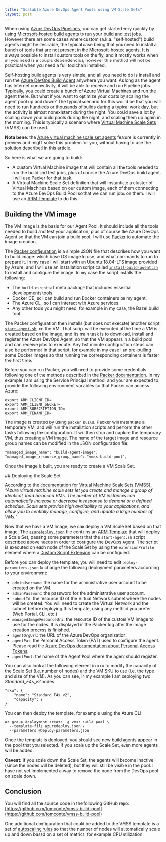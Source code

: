 ```yaml
---
title: "Scalable Azure DevOps Agent Pools using VM Scale Sets"
layout: post
---
```


When using [Azure DevOps Pipelines](https://azure.microsoft.com/en-us/services/devops/pipelines/), you can get started very quickly by using [Microsoft-hosted build agents](https://docs.microsoft.com/en-us/azure/devops/pipelines/agents/hosted?view=azure-devops) to run your build and test jobs. However there are some cases where custom (a.k.a. "self-hosted") build agents might be desirable, the typical case being that you need to install a bunch of tools that are not present in the Microsoft-hosted agents. It is always possible to install custom tools on the fly, and it mostly works when all you need is a couple dependencies, however this method will not be practical when you need a full toolchain installed. 

Self-hosting build agents is very simple, and all you need to do is install and run the [Azure DevOps Build Agent](https://docs.microsoft.com/en-us/azure/devops/pipelines/agents/v2-linux?view=azure-devops) anywhere you want. As long as the agent has Internet connectivity, it will be able to receive and run Pipeline jobs. Typically, you could create a bunch of Azure Virtual Machines and run the agent there. But what if you want to optimize your costs by scaling the agent pool up and down? The typical scenario for this would be that you will need to run hundreds or thousands of builds during a typical work day, but the activity is almost nonexistant during the night. You could save a lot by scaling down your build pools during the night, and scaling them up again in the morning. This is typically a scenario where [Virtual Machine Scale Sets](https://docs.microsoft.com/en-us/azure/virtual-machine-scale-sets/overview) (VMSS) can be used.

**Nota bene**: the [Azure virtual machine scale set agents](https://docs.microsoft.com/en-us/azure/devops/pipelines/agents/vmss?view=azure-devops) feature is currently in preview and might solve this problem for you, without having to use the solution described in this article.

So here is what we are going to build:

- A custom Virtual Machine image that will contain all the tools needed to run the build and test jobs, plus of course the Azure DevOps build agent. I will use [Packer](https://packer.io/) for that task.
- A Virtual Machine Scale Set definition that will instantiate a cluster of Virtual Machines based on our custom image, each of them connecting to the Azure DevOps Build Pool so that we can run jobs on them. I will use an [ARM Template](https://docs.microsoft.com/en-us/azure/azure-resource-manager/templates/) to do this.

## Building the VM image

The VM Image is the basis for our Agent Pool. It should include all the tools needed to build and test your application, plus of course the Azure DevOps Agent so that the VM can join a build pool. I will use [Packer](https://packer.io/) to automate the image creation.

The [Packer configuration](https://github.com/tomconte/vmss-build-pool/blob/master/agent-image.json) is a simple JSON file that describes how you want to build image: which base OS image to use, and what commands to run to prepare it. In my case I will start with an Ubuntu 18.04-LTS image provided by Azure, and I will use an installation script called [`install-build-agent.sh`](https://github.com/tomconte/vmss-build-pool/blob/master/install-build-agent.sh) to install and configure the image. In my case the script installs the following:

- The `build-essential` meta package that includes essential developments tools.
- Docker CE, so I can build and run Docker containers on my agent.
- The Azure CLI, so I can interact with Azure services.
- Any other tools you might need, for example in my case, the Bazel build tool.

The Packer configuration then installs (but does not execute) another script, [`start-agent.sh`](https://github.com/tomconte/vmss-build-pool/blob/master/start-agent.sh), on the VM. That script will be executed at the time a VM is created based on the image, and its main task is to download, install and register the Azure DevOps Agent, so that the VM appears in a build pool and can receive jobs to execute. Any last minute configuration steps can also be performed in that script, for example in my case I an pre-pulling some Docker images so that running the corresponding containers is faster the first time.

Before you can run Packer, you will need to provide some credentials following one of the methods described in the [Packer documentation](https://packer.io/docs/builders/azure.html). In my example I am using the Service Principal method, and your are expected to provide the following environment variables so that Packer can access Azure:

```
export ARM_CLIENT_ID=
export ARM_CLIENT_SECRET=
export ARM_SUBSCRIPTION_ID=
export ARM_TENANT_ID=
```

The image is created by using `packer build`. Packer will instantiate a temporary VM, and will run the installation scripts and perform the other tasks following the configuration. It will then stop and capture the temporary VM, thus creating a VM Image. The name of the target image and resource group names can be modified in the JSON configuration file:

```
"managed_image_name": "build-agent-image",
"managed_image_resource_group_name": "vmss-build-pool",
```

Once the image is built, you are ready to create a VM Scale Set.

## Deploying the Scale Set

According to the [documentation for Virtual Machine Scale Sets (VMSS)](https://docs.microsoft.com/en-us/azure/virtual-machine-scale-sets/overview), *"Azure virtual machine scale sets let you create and manage a group of identical, load balanced VMs. The number of VM instances can automatically increase or decrease in response to demand or a defined schedule. Scale sets provide high availability to your applications, and allow you to centrally manage, configure, and update a large number of VMs."*

Now that we have a VM Image, we can deploy a VM Scale Set based on that image. The [`azuredeploy.json`](https://github.com/tomconte/vmss-build-pool/blob/master/azuredeploy.json) file contains an [ARM Template](https://docs.microsoft.com/en-us/azure/azure-resource-manager/templates/overview) that will deploy a Scale Set, passing some parameters that the `start-agent.sh` script described above needs in order to configure the DevOps Agent. The script is executed on each node of the Scale Set by using the `extensionProfile` element where a [Custom Script Extension](https://docs.microsoft.com/en-us/azure/virtual-machines/extensions/custom-script-linux) can be configured.

Before you can deploy the template, you will need to edit `deploy-parameters.json` to change the following deployment parameters according to your environment:

- `adminUsername`: the name for the administrative user account to be created on the VM.
- `adminPassword`: the password for the administrative user account.
- `subnetId`: the resource ID of the Virtual Network subnet where the nodes will be created. You will need to create the Virtual Network and the subnet before deploying this template, using any method you prefer (Web Portal, CLI, etc.)
- `managedImageResourceUri`: the resource ID of the custom VM image to use for the nodes. It is displayed in the Packer log after the image creation process is finished.
- `agentOrgUrl`: the URL of the Azure DevOps organization.
- `agentPat`: the Personal Access Token (PAT) used to configure the agent. Please read the [Azure DevOps documentation about Personal Access Tokens](https://docs.microsoft.com/en-us/azure/devops/organizations/accounts/use-personal-access-tokens-to-authenticate?view=azure-devops&tabs=preview-page).
- `agentPool`: the name of the Agent Pool where the agent should register.

You can also look at the following element in xxx to modify the capacity of the Scale Set (i.e. number of nodes) and the VM SKU to use (i.e. the type and size of the VM). As you can see, in my example I am deploying two *Standard_F4s_v2* nodes.

```
"sku": {
    "name": "Standard_F4s_v2",
    "capacity": 2
}
```

You can then deploy the template, for example using the Azure CLI:

```
az group deployment create -g vmss-build-pool \
  --template-file azuredeploy.json \
  --parameters @deploy-parameters.json
```

Once the template is deployed, you should see new build agents appear in the pool that you selected. If you scale up the Scale Set, even more agents will be added.

**Caveat:** if you scale down the Scale Set, the agents will become inactive (since the nodes will be deleted), but they will still be visible in the pool. I have not yet implemented a way to remove the node from the DevOps pool on scale down.

## Conclusion

You will find all the source code in the following GitHub repo: [https://github.com/tomconte/vmss-build-pool](https://github.com/tomconte/vmss-build-pool)

One additional configuration that could be added to the VMSS template is a set of [autoscaling rules](https://docs.microsoft.com/en-us/azure/virtual-machine-scale-sets/virtual-machine-scale-sets-autoscale-overview) so that the number of nodes will automatically scale up and down based on a set of metrics, for example CPU utilization. 
